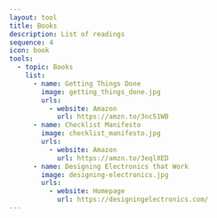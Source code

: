 ```yaml
---
layout: tool
title: Books
description: List of readings
sequence: 4
icon: book
tools:
  - topic: Books
    list:
      - name: Getting Things Done
        image: getting_things_done.jpg
        urls:
          - website: Amazon
            url: https://amzn.to/3nc51WB
      - name: Checklist Manifesto
        image: checklist_manifesto.jpg
        urls:
          - website: Amazon
            url: https://amzn.to/3eqlXED
      - name: Designing Electronics that Work
        image: designing-electronics.jpg
        urls:
          - website: Homepage
            url: https://designingelectronics.com/
---
```

